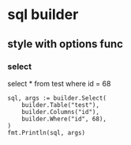 # sql builder

## style with options func

### select

select * from test where id = 68

```
sql, args := builder.Select(
    builder.Table("test"),
    builder.Columns("id"),
    builder.Where("id", 68),
)
fmt.Println(sql, args)
```
